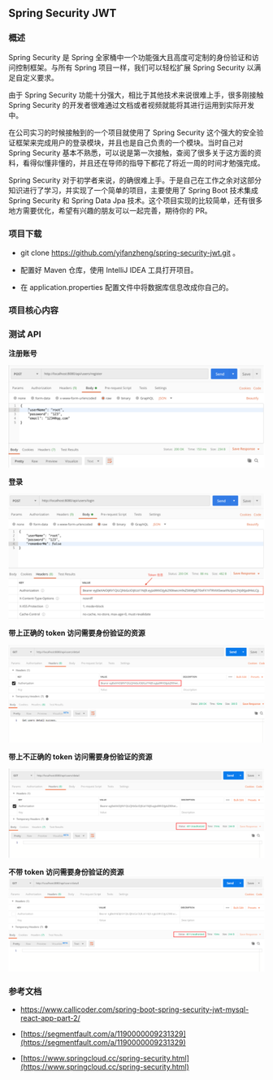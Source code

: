 ## Spring Security JWT 

### 概述

Spring Security 是 Spring 全家桶中一个功能强大且高度可定制的身份验证和访问控制框架。与所有 Spring 项目一样，我们可以轻松扩展 Spring Security 以满足自定义要求。 

由于 Spring Security 功能十分强大，相比于其他技术来说很难上手，很多刚接触 Spring Security 的开发者很难通过文档或者视频就能将其进行运用到实际开发中。

在公司实习的时候接触到的一个项目就使用了 Spring Security 这个强大的安全验证框架来完成用户的登录模块，并且也是自己负责的一个模块。当时自己对 Spring Security 基本不熟悉，可以说是第一次接触，查阅了很多关于这方面的资料，看得似懂非懂的，并且还在导师的指导下都花了将近一周的时间才勉强完成。

Spring Security 对于初学者来说，的确很难上手。于是自己在工作之余对这部分知识进行了学习，并实现了一个简单的项目，主要使用了 Spring Boot 技术集成 Spring Security 和 Spring Data Jpa 技术。这个项目实现的比较简单，还有很多地方需要优化，希望有兴趣的朋友可以一起完善，期待你的 PR。

### 项目下载

- git clone https://github.com/yifanzheng/spring-security-jwt.git 。

- 配置好 Maven 仓库，使用 IntelliJ IDEA 工具打开项目。

- 在 application.properties 配置文件中将数据库信息改成你自己的。

### 项目核心内容



### 测试 API

**注册账号**

![注册账号](./asset/imgs/register.png)

**登录**

![登录](./asset/imgs/login.png)

**带上正确的 token 访问需要身份验证的资源**  

![correctToken](./asset/imgs/correctToken.png)  

**带上不正确的 token 访问需要身份验证的资源**

![incorrectToken](./asset/imgs/incorrectToken.png)


**不带 token 访问需要身份验证的资源** 
![noToken](./asset/imgs/noToken.png)


### 参考文档
- [https://www.callicoder.com/spring-boot-spring-security-jwt-mysql-react-app-part-2/
](https://www.callicoder.com/spring-boot-spring-security-jwt-mysql-react-app-part-2/
)
- [https://segmentfault.com/a/1190000009231329](https://segmentfault.com/a/1190000009231329)

- [https://www.springcloud.cc/spring-security.html](https://www.springcloud.cc/spring-security.html)
